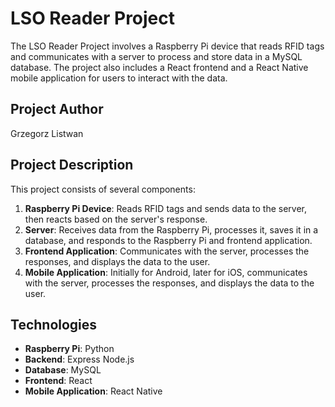 
# LSO Reader Project

The LSO Reader Project involves a Raspberry Pi device that reads RFID tags and communicates with a server to process and store data in a MySQL database. The project also includes a React frontend and a React Native mobile application for users to interact with the data.

## Project Author

Grzegorz Listwan

## Project Description

This project consists of several components:
1. **Raspberry Pi Device**: Reads RFID tags and sends data to the server, then reacts based on the server's response.
2. **Server**: Receives data from the Raspberry Pi, processes it, saves it in a database, and responds to the Raspberry Pi and frontend application.
3. **Frontend Application**: Communicates with the server, processes the responses, and displays the data to the user.
4. **Mobile Application**: Initially for Android, later for iOS, communicates with the server, processes the responses, and displays the data to the user.

## Technologies

- **Raspberry Pi**: Python
- **Backend**: Express Node.js
- **Database**: MySQL
- **Frontend**: React
- **Mobile Application**: React Native
